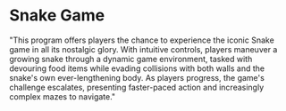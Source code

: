 # Snake Game

"This program offers players the chance to experience the iconic Snake game in all its nostalgic glory. With intuitive controls, players maneuver a growing snake through a dynamic game environment, tasked with devouring food items while evading collisions with both walls and the snake's own ever-lengthening body. As players progress, the game's challenge escalates, presenting faster-paced action and increasingly complex mazes to navigate."
